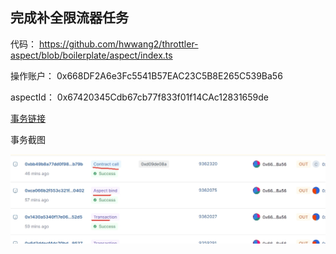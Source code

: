 ## 完成补全限流器任务
代码： https://github.com/hwwang2/throttler-aspect/blob/boilerplate/aspect/index.ts

操作账户： 0x668DF2A6e3Fc5541B57EAC23C5B8E265C539Ba56

aspectId： 0x67420345Cdb67cb77f833f01f14CAc12831659de

[事务链接](https://betanet-scan.artela.network/tx/0xca066b2f553c321f8949010a9cec8937a1ca43561220c7ba1c0e2c7e4af30402)

事务截图

![img](./aspect.jpg)